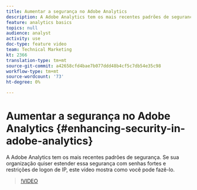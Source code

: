```yaml
---
title: Aumentar a segurança no Adobe Analytics
description: A Adobe Analytics tem os mais recentes padrões de segurança. Se sua organização quiser estender essa segurança com senhas fortes e restrições de logon de IP, este vídeo mostrará como você pode fazê-lo.
feature: analytics basics
topics: null
audience: analyst
activity: use
doc-type: feature video
team: Technical Marketing
kt: 2366
translation-type: tm+mt
source-git-commit: a42658cfd4bae7b077ddd48b4cf5c7db54e35c98
workflow-type: tm+mt
source-wordcount: '73'
ht-degree: 0%

---
```



# Aumentar a segurança no Adobe Analytics {#enhancing-security-in-adobe-analytics}

A Adobe Analytics tem os mais recentes padrões de segurança. Se sua organização quiser estender essa segurança com senhas fortes e restrições de logon de IP, este vídeo mostra como você pode fazê-lo.

>[!VIDEO](https://video.tv.adobe.com/v/25458/?quality=12)
